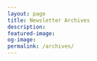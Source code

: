```yaml
---
layout: page
title: Newsletter Archives
description:
featured-image:
og-image:
permalink: /archives/
---
```

<script src="http://us12.campaign-archive1.com/generate-js/?u=f7b10fb98bc28907d65a32ec1&fid=1105&show=10" type="text/javascript"></script>
